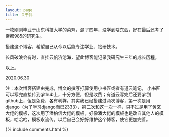 ```yaml
---
layout: page
title: 关于我 
---
```



一枚刚刚毕业于山东科技大学的菜鸡，混了四年，没学到啥东西，好在最后还考了帝都985的研究生。
<p>
搭建这个博客，希望自己从今以后能专注学业、钻研技术。
<p>
长风破浪会有时，直挂云帆济沧海，望此博客能记录我研究生三年的成长历程。
<p>
以上。      
<p>
2020.06.30

<p>
<p>
<p>
注：本次博客搭建由<jekyll + github pages>完成，博文的撰写打算使用小书匠或者有道云笔记， 小书匠可以写完直接传到github上，十分方便，但是收费；有道云写完后还要git到github上，但是免费，各有利弊。其实我已经搭建过两次博客，第一次是用django（为了学习django而已2333），第二次和这一次一样，只不过是用了黄玄大佬的模板，这次用了潘柏信大佬的模板，好像潘大佬的模板也是改自其他人的模板，哈哈哈，模板永流传。以后自己会好好维护这个博客，使它更加完善。



{% include comments.html %}

